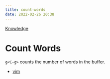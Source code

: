 ```yaml
---
title: count-words
date: 2022-02-26 20:38
---
```


[Knowledge](Knowledge.md)

# Count Words

`g<C-g>` counts the number of words in the buffer.

-   [vim](vim.md)

